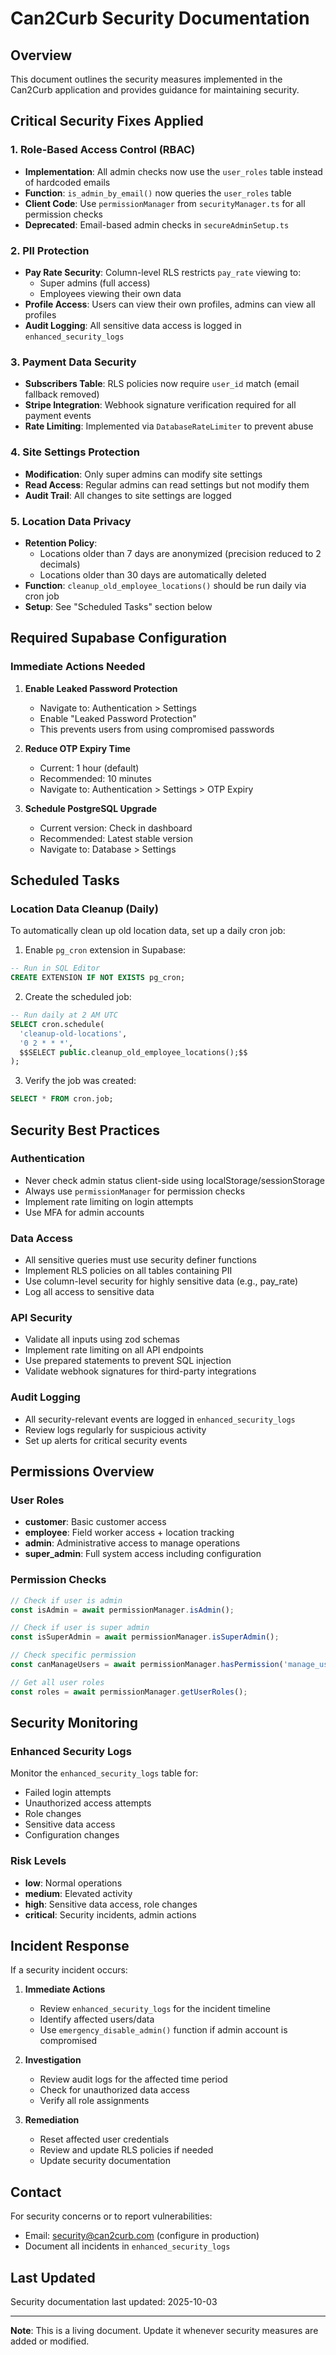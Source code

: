 # Can2Curb Security Documentation

## Overview
This document outlines the security measures implemented in the Can2Curb application and provides guidance for maintaining security.

## Critical Security Fixes Applied

### 1. Role-Based Access Control (RBAC)
- **Implementation**: All admin checks now use the `user_roles` table instead of hardcoded emails
- **Function**: `is_admin_by_email()` now queries the `user_roles` table
- **Client Code**: Use `permissionManager` from `securityManager.ts` for all permission checks
- **Deprecated**: Email-based admin checks in `secureAdminSetup.ts`

### 2. PII Protection
- **Pay Rate Security**: Column-level RLS restricts `pay_rate` viewing to:
  - Super admins (full access)
  - Employees viewing their own data
- **Profile Access**: Users can view their own profiles, admins can view all profiles
- **Audit Logging**: All sensitive data access is logged in `enhanced_security_logs`

### 3. Payment Data Security
- **Subscribers Table**: RLS policies now require `user_id` match (email fallback removed)
- **Stripe Integration**: Webhook signature verification required for all payment events
- **Rate Limiting**: Implemented via `DatabaseRateLimiter` to prevent abuse

### 4. Site Settings Protection
- **Modification**: Only super admins can modify site settings
- **Read Access**: Regular admins can read settings but not modify them
- **Audit Trail**: All changes to site settings are logged

### 5. Location Data Privacy
- **Retention Policy**: 
  - Locations older than 7 days are anonymized (precision reduced to 2 decimals)
  - Locations older than 30 days are automatically deleted
- **Function**: `cleanup_old_employee_locations()` should be run daily via cron job
- **Setup**: See "Scheduled Tasks" section below

## Required Supabase Configuration

### Immediate Actions Needed

1. **Enable Leaked Password Protection**
   - Navigate to: Authentication > Settings
   - Enable "Leaked Password Protection"
   - This prevents users from using compromised passwords

2. **Reduce OTP Expiry Time**
   - Current: 1 hour (default)
   - Recommended: 10 minutes
   - Navigate to: Authentication > Settings > OTP Expiry

3. **Schedule PostgreSQL Upgrade**
   - Current version: Check in dashboard
   - Recommended: Latest stable version
   - Navigate to: Database > Settings

## Scheduled Tasks

### Location Data Cleanup (Daily)

To automatically clean up old location data, set up a daily cron job:

1. Enable `pg_cron` extension in Supabase:
```sql
-- Run in SQL Editor
CREATE EXTENSION IF NOT EXISTS pg_cron;
```

2. Create the scheduled job:
```sql
-- Run daily at 2 AM UTC
SELECT cron.schedule(
  'cleanup-old-locations',
  '0 2 * * *',
  $$SELECT public.cleanup_old_employee_locations();$$
);
```

3. Verify the job was created:
```sql
SELECT * FROM cron.job;
```

## Security Best Practices

### Authentication
- Never check admin status client-side using localStorage/sessionStorage
- Always use `permissionManager` for permission checks
- Implement rate limiting on login attempts
- Use MFA for admin accounts

### Data Access
- All sensitive queries must use security definer functions
- Implement RLS policies on all tables containing PII
- Use column-level security for highly sensitive data (e.g., pay_rate)
- Log all access to sensitive data

### API Security
- Validate all inputs using zod schemas
- Implement rate limiting on all API endpoints
- Use prepared statements to prevent SQL injection
- Validate webhook signatures for third-party integrations

### Audit Logging
- All security-relevant events are logged in `enhanced_security_logs`
- Review logs regularly for suspicious activity
- Set up alerts for critical security events

## Permissions Overview

### User Roles
- **customer**: Basic customer access
- **employee**: Field worker access + location tracking
- **admin**: Administrative access to manage operations
- **super_admin**: Full system access including configuration

### Permission Checks
```typescript
// Check if user is admin
const isAdmin = await permissionManager.isAdmin();

// Check if user is super admin
const isSuperAdmin = await permissionManager.isSuperAdmin();

// Check specific permission
const canManageUsers = await permissionManager.hasPermission('manage_users');

// Get all user roles
const roles = await permissionManager.getUserRoles();
```

## Security Monitoring

### Enhanced Security Logs
Monitor the `enhanced_security_logs` table for:
- Failed login attempts
- Unauthorized access attempts
- Role changes
- Sensitive data access
- Configuration changes

### Risk Levels
- **low**: Normal operations
- **medium**: Elevated activity
- **high**: Sensitive data access, role changes
- **critical**: Security incidents, admin actions

## Incident Response

If a security incident occurs:

1. **Immediate Actions**
   - Review `enhanced_security_logs` for the incident timeline
   - Identify affected users/data
   - Use `emergency_disable_admin()` function if admin account is compromised

2. **Investigation**
   - Review audit logs for the affected time period
   - Check for unauthorized data access
   - Verify all role assignments

3. **Remediation**
   - Reset affected user credentials
   - Review and update RLS policies if needed
   - Update security documentation

## Contact

For security concerns or to report vulnerabilities:
- Email: security@can2curb.com (configure in production)
- Document all incidents in `enhanced_security_logs`

## Last Updated
Security documentation last updated: 2025-10-03

---

**Note**: This is a living document. Update it whenever security measures are added or modified.
